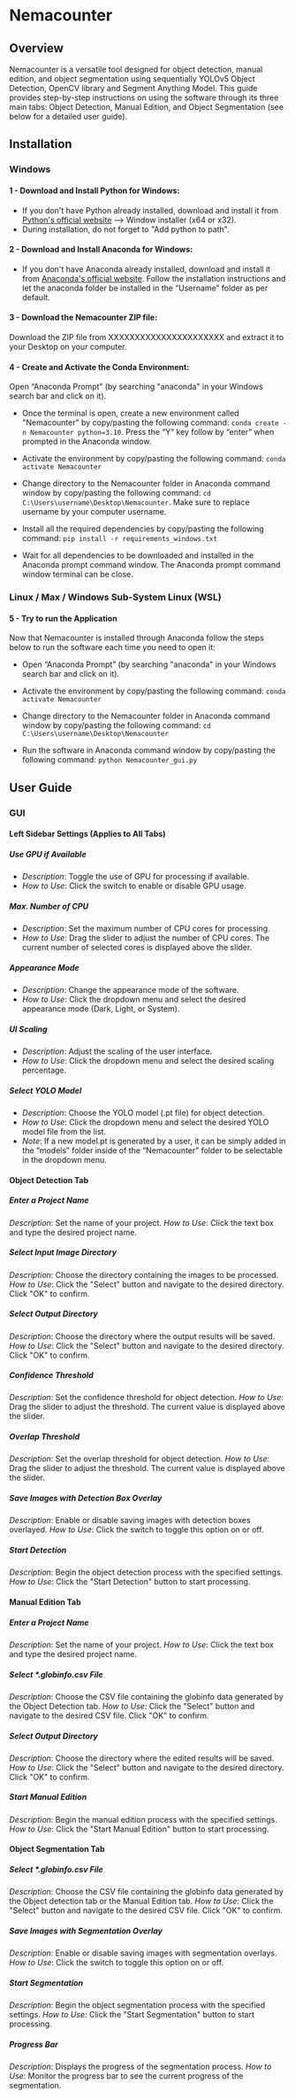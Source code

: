 # Nemacounter

## Overview
Nemacounter is a versatile tool designed for object detection, manual edition, and object segmentation using sequentially YOLOv5 Object Detection, OpenCV library and Segment Anything Model. This guide provides step-by-step instructions on using the software through its three main tabs: Object Detection, Manual Edition, and Object Segmentation (see below for a detailed user guide).


## Installation

### Windows

#### 1 - Download and Install Python for Windows:
- If you don't have Python already installed, download and install it from [Python's official website](https://www.python.org/downloads/windows/) --> Window installer (x64 or x32).
- During installation, do not forget to "Add python to path".
#### 2 - Download and Install Anaconda for Windows:
- If you don't have Anaconda already installed, download and install it from [Anaconda's official website](https://www.anaconda.com/products/individual). Follow the installation instructions and let the anaconda folder be installed in the “Username” folder as per default.
#### 3 - Download the Nemacounter ZIP file:
Download the ZIP file from XXXXXXXXXXXXXXXXXXXXXX and extract it to your Desktop on your computer.
#### 4 - Create and Activate the Conda Environment:
Open “Anaconda Prompt” (by searching "anaconda" in your Windows search bar and click on it).

- Once the terminal is open, create a new environment called "Nemacounter" by copy/pasting the following command: `conda create -n Nemacounter python=3.10`. Press the “Y” key follow by “enter” when prompted in the Anaconda window.

- Activate the environment by copy/pasting the following command: `conda activate Nemacounter` 

- Change directory to the Nemacounter folder in Anaconda command window by copy/pasting the following command: `cd C:\Users\username\Desktop\Nemacounter`. Make sure to replace username by your computer username.

- Install all the required dependencies by copy/pasting the following command: `pip install -r requirements_windows.txt`

- Wait for all dependencies to be downloaded and installed in the Anaconda prompt command window. The Anaconda prompt command window terminal can be close.

### Linux / Max / Windows Sub-System Linux (WSL)


#### 5 - Try to run the Application
Now that Nemacounter is installed through Anaconda follow the steps below to run the software each time you need to open it:
- Open “Anaconda Prompt” (by searching "anaconda" in your Windows search bar and click on it).

- Activate the environment by copy/pasting the following command: `conda activate Nemacounter`

- Change directory to the Nemacounter folder in Anaconda command window by copy/pasting the following command: `cd C:\Users\username\Desktop\Nemacounter`

- Run the software in Anaconda command window by copy/pasting the following command: `python Nemacounter_gui.py` 

## User Guide 

### GUI

#### Left Sidebar Settings (Applies to All Tabs)
##### Use GPU if Available
- *Description*: Toggle the use of GPU for processing if available.
- *How to Use*: Click the switch to enable or disable GPU usage.
##### Max. Number of CPU
- *Description*: Set the maximum number of CPU cores for processing.
- *How to Use*: Drag the slider to adjust the number of CPU cores. The current number of selected cores is displayed above the slider.
##### Appearance Mode
- *Description*: Change the appearance mode of the software.
- *How to Use*: Click the dropdown menu and select the desired appearance mode (Dark, Light, or System).
##### UI Scaling
- *Description*: Adjust the scaling of the user interface.
- *How to Use*: Click the dropdown menu and select the desired scaling percentage.
##### Select YOLO Model
- *Description*: Choose the YOLO model (.pt file) for object detection.
- *How to Use*: Click the dropdown menu and select the desired YOLO model file from the list.
- *Note*: If a new model.pt is generated by a user, it can be simply added in the “models” folder inside of the “Nemacounter” folder to be selectable in the dropdown menu.

#### Object Detection Tab

##### Enter a Project Name
*Description*: Set the name of your project.
*How to Use*: Click the text box and type the desired project name.
##### Select Input Image Directory
*Description*: Choose the directory containing the images to be processed.
*How to Use*: Click the "Select" button and navigate to the desired directory. Click "OK" to confirm.
##### Select Output Directory
*Description*: Choose the directory where the output results will be saved.
*How to Use*: Click the "Select" button and navigate to the desired directory. Click "OK" to confirm.
##### Confidence Threshold
*Description*: Set the confidence threshold for object detection.
*How to Use*: Drag the slider to adjust the threshold. The current value is displayed above the slider.

##### Overlap Threshold
*Description*: Set the overlap threshold for object detection.
*How to Use*: Drag the slider to adjust the threshold. The current value is displayed above the slider.
##### Save Images with Detection Box Overlay
*Description*: Enable or disable saving images with detection boxes overlayed.
*How to Use*: Click the switch to toggle this option on or off.
##### Start Detection
*Description*: Begin the object detection process with the specified settings.
*How to Use*: Click the "Start Detection" button to start processing.


#### Manual Edition Tab
##### Enter a Project Name
*Description*: Set the name of your project.
*How to Use*: Click the text box and type the desired project name.


##### Select *.globinfo.csv File
*Description*: Choose the CSV file containing the globinfo data generated by the Object Detection tab.
*How to Use*: Click the "Select" button and navigate to the desired CSV file. Click "OK" to confirm.
##### Select Output Directory
*Description*: Choose the directory where the edited results will be saved.
*How to Use*: Click the "Select" button and navigate to the desired directory. Click "OK" to confirm.
##### Start Manual Edition
*Description*: Begin the manual edition process with the specified settings.
*How to Use*: Click the "Start Manual Edition" button to start processing.



#### Object Segmentation Tab
##### Select *.globinfo.csv File
*Description*: Choose the CSV file containing the globinfo data generated by the Object detection tab or the Manual Edition tab.
*How to Use*: Click the "Select" button and navigate to the desired CSV file. Click "OK" to confirm.
##### Save Images with Segmentation Overlay
*Description*: Enable or disable saving images with segmentation overlays.
*How to Use*: Click the switch to toggle this option on or off.
##### Start Segmentation
*Description*: Begin the object segmentation process with the specified settings.
*How to Use*: Click the "Start Segmentation" button to start processing.
##### Progress Bar
*Description*: Displays the progress of the segmentation process.
*How to Use*: Monitor the progress bar to see the current progress of the segmentation.